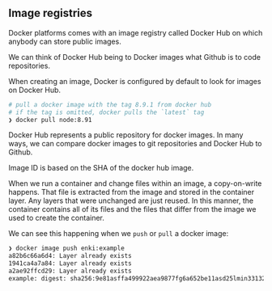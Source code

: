 ## Image registries

Docker platforms comes with an image registry called Docker Hub on which anybody can store public images.

We can think of Docker Hub being to Docker images what Github is to code repositories.

When creating an image, Docker is configured by default to look for images on Docker Hub.

```bash
# pull a docker image with the tag 8.9.1 from docker hub
# if the tag is omitted, docker pulls the `latest` tag
❯ docker pull node:8.91
```

Docker Hub represents a public repository for docker images. In many ways, we can compare docker images to git repositories and Docker Hub to Github.

Image ID is based on the SHA of the docker hub image.

When we run a container and change files within an image, a copy-on-write happens. That file is extracted from the image and stored in the container layer. Any layers that were unchanged are just reused. In this manner, the container contains all of its files and the files that differ from the image we used to create the container.

We can see this happening when we `push` or `pull` a docker image:

```bash
❯ docker image push enki:example
a82b6c66a6d4: Layer already exists
1941ca4a7a84: Layer already exists
a2ae92ffcd29: Layer already exists
example: digest: sha256:9e81asffa499922aea9877fg6a652be11asd25lmin331322nybys size: 948
```
